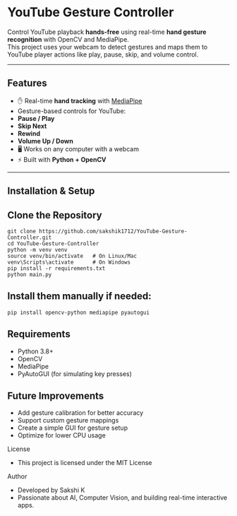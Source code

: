 # YouTube Gesture Controller

Control YouTube playback **hands-free** using real-time **hand gesture recognition** with OpenCV and MediaPipe.  
This project uses your webcam to detect gestures and maps them to YouTube player actions like play, pause, skip, and volume control.

---

## Features
- ✋ Real-time **hand tracking** with [MediaPipe](https://developers.google.com/mediapipe)
-  Gesture-based controls for YouTube:
  -   **Pause / Play**
  -   **Skip Next**
  -   **Rewind**
  -   **Volume Up / Down**
- 🖥️ Works on any computer with a webcam
- ⚡ Built with **Python + OpenCV**

---

## Installation & Setup

## Clone the Repository
    git clone https://github.com/sakshik1712/YouTube-Gesture-Controller.git
    cd YouTube-Gesture-Controller
    python -m venv venv
    source venv/bin/activate   # On Linux/Mac
    venv\Scripts\activate      # On Windows
    pip install -r requirements.txt
    python main.py
    
## Install them manually if needed:
    pip install opencv-python mediapipe pyautogui

## Requirements

- Python 3.8+
- OpenCV
- MediaPipe
- PyAutoGUI (for simulating key presses)


## Future Improvements 
- Add gesture calibration for better accuracy
- Support custom gesture mappings
- Create a simple GUI for gesture setup
- Optimize for lower CPU usage

License
- This project is licensed under the MIT License

Author
- Developed by Sakshi K
- Passionate about AI, Computer Vision, and building real-time interactive apps.
